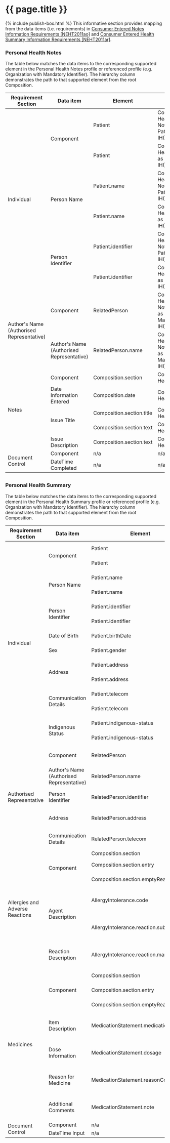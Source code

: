 # {{ page.title }}
{% include publish-box.html %}
This informative section provides mapping from the data items (i.e. requirements) in [Consumer Entered Notes Information Requirements [NEHT2011ao]](index.html#NEHT2011ao) and  [Consumer Entered Health Summary Information Requirements [NEHT2011ar]](index.html#NEHT2011ar).

### Personal Health Notes
The table below matches the data items to the corresponding supported element in the Personal Health Notes profile or referenced profile (e.g. Organization with Mandatory Identifier). The hierarchy column demonstrates the path to that supported element from the root Composition. 

<table class="list" width="100%">
               <thead>
                    <tr>						
						<th>Requirement Section</th>
						<th>Data item</th>
						<th>Element</th>
						<th>Hierarchy</th>
					</tr>
               </thead>
               <tfoot>
					<tr>
						<td></td>
						<td></td>
						<td></td>
						<td></td>
					</tr>
               </tfoot> 
               <tbody>
					<tr>
						<td rowspan="6">Individual</td>					
						<td rowspan="2">Component</td>
						<td>Patient</td>
						<td>Composition(Personal Health Notes).subject(Patient as Patient with Mandatory IHI).Patient</td>
					</tr>
					<tr>
						<td>Patient</td>
						<td>Composition(Personal Health Notes).author(Patient as Patient with Mandatory IHI).Patient</td>
					</tr>
					<tr>
						<td rowspan="2">Person Name</td>
						<td>Patient.name</td>
						<td>Composition(Personal Health Notes).subject(Patient as Patient with Mandatory IHI).Patient.name</td>
					</tr>
					<tr>
						<td>Patient.name</td>
						<td>Composition(Personal Health Notes).author(Patient as Patient with Mandatory IHI).Patient.name</td>
					</tr>
					<tr>
						<td rowspan="2">Person Identifier</td>
						<td>Patient.identifier</td>
						<td>Composition(Personal Health Notes).subject(Patient as Patient with Mandatory IHI).Patient.identifier</td>
					</tr>
					<tr>
						<td>Patient.identifier</td>
						<td>Composition(Personal Health Notes).author(Patient as Patient with Mandatory IHI).Patient.identifier</td>
					</tr>
					<tr>
						<td rowspan="2">Author's Name (Authorised Representative)</td>					
						<td>Component</td>
						<td>RelatedPerson</td>
						<td>Composition(Personal Health Notes).author(RelatedPerson as Related Person with Mandatory IHI).RelatedPerson</td>
					</tr>
					  <tr>				
						<td>Author's Name (Authorised Representative)</td>
						<td>RelatedPerson.name</td>
						<td>Composition(Personal Health Notes).author(RelatedPerson as Related Person with Mandatory IHI).RelatedPerson.name</td>
					</tr> 					
					<tr>
						<td rowspan="5">Notes</td>					
						<td>Component</td>
						<td>Composition.section</td>
						<td>Composition(Personal Health Notes).section</td>
					</tr>
					<tr>
						<td>Date Information Entered</td>
						<td>Composition.date</td>
						<td>Composition(Personal Health Notes).date</td>
					</tr>
					<tr>
						<td rowspan="2">Issue Title</td>
						<td>Composition.section.title</td>
						<td>Composition(Personal Health Notes).section.title</td>
					</tr>
					<tr>
						<td>Composition.section.text</td>
						<td>Composition(Personal Health Notes).section.text</td>
					</tr>
					<tr>
						<td>Issue Description</td>
						<td>Composition.section.text</td>
						<td>Composition(Personal Health Notes).section.text</td>
					</tr> 					
					<tr>
						<td rowspan="2">Document Control</td>					
						<td>Component</td>
						<td>n/a</td>
						<td>n/a</td>
					</tr>
					<tr>
						<td>DateTime Completed</td>	
						<td>n/a</td>
						<td>n/a</td>
					</tr>
			   </tbody>
 </table>
  
    
     
    
	
### Personal Health Summary
The table below matches the data items to the corresponding supported element in the Personal Health Summary profile or referenced profile (e.g. Organization with Mandatory Identifier). The hierarchy column demonstrates the path to that supported element from the root Composition. 

<table class="list" width="100%">
               <thead>
                    <tr>						
						<th>Requirement Section</th>
						<th>Data item</th>
						<th>Element</th>
						<th>Hierarchy</th>
					</tr>
               </thead>
               <tfoot>
					<tr>
						<td></td>
						<td></td>
						<td></td>
						<td></td>
					</tr>
               </tfoot> 
               <tbody>
					<tr>
						<td rowspan="14">Individual</td>					
						<td rowspan="2">Component</td>
						<td>Patient</td>
						<td>Composition(Personal Health Summary).subject(Patient as Patient with Mandatory IHI).Patient</td>
					</tr>
					<tr>
						<td>Patient</td>
						<td>Composition(Personal Health Summary).author(Patient as Patient with Mandatory IHI).Patient</td>
					</tr>										
					<tr>
						<td rowspan="2">Person Name</td>
						<td>Patient.name</td>
						<td>Composition(Personal Health Summary).subject(Patient as Patient with Mandatory IHI).Patient.name</td>
					</tr>
					<tr>
						<td>Patient.name</td>
						<td>Composition(Personal Health Summary).author(Patient as Patient with Mandatory IHI).Patient.name</td>
					</tr>
					<tr>
						<td rowspan="2">Person Identifier</td>
						<td>Patient.identifier</td>
						<td>Composition(Personal Health Summary).subject(Patient as Patient with Mandatory IHI).Patient.identifier</td>
					</tr>
					<tr>
						<td>Patient.identifier</td>
						<td>Composition(Personal Health Summary).author(Patient as Patient with Mandatory IHI).Patient.identifier</td>
					</tr>
					<tr>
						<td>Date of Birth</td>
						<td>Patient.birthDate</td>
						<td>Composition(Personal Health Summary).subject(Patient as Patient with Mandatory IHI).Patient.birthDate</td>
					</tr>
					<tr>
						<td>Sex</td>
						<td>Patient.gender</td>
						<td>Composition(Personal Health Summary).subject(Patient as Patient with Mandatory IHI).Patient.gender</td>
					</tr>
					<tr>
						<td rowspan="2">Address</td>
						<td>Patient.address</td>
						<td>Composition(Personal Health Summary).subject(Patient as Patient with Mandatory IHI).Patient.address</td>
					</tr>
					<tr>
						<td>Patient.address</td>
						<td>Composition(Personal Health Summary).author(Patient as Patient with Mandatory IHI).Patient.address</td>
					</tr>
					<tr>
						<td rowspan="2">Communication Details</td>
						<td>Patient.telecom</td>
						<td>Composition(Personal Health Summary).subject(Patient as Patient with Mandatory IHI).Patient.telecom</td>
					</tr>
					<tr>
						<td>Patient.telecom</td>
						<td>Composition(Personal Health Summary).author(Patient as Patient with Mandatory IHI).Patient.telecom</td>
					</tr>
					<tr>
						<td rowspan="2">Indigenous Status</td>
						<td>Patient.indigenous-status</td>
						<td>Composition(Personal Health Summary).subject(Patient as Patient with Mandatory IHI).Patient.indigenous-status</td>
					</tr>
					<tr>
						<td>Patient.indigenous-status</td>
						<td>Composition(Personal Health Summary).author(Patient as Patient with Mandatory IHI).Patient.indigenous-status</td>
					</tr>					
					<tr>
						<td rowspan="5">Authorised Representative</td>					
						<td>Component</td>
						<td>RelatedPerson</td>
						<td>Composition(Personal Health Summary).author(RelatedPerson as Related Person with Mandatory IHI).RelatedPerson</td>
					</tr>
					<tr>				
						<td>Author's Name (Authorised Representative)</td>
						<td>RelatedPerson.name</td>
						<td>Composition(Personal Health Summary).author(RelatedPerson as Related Person with Mandatory IHI).RelatedPerson.name</td>
					</tr>
					<tr>
						<td>Person Identifier</td>
						<td>RelatedPerson.identifier</td>
						<td>Composition(Personal Health Summary).author(RelatedPerson as Related Person with Mandatory IHI).RelatedPerson.identifier</td>
					</tr>  
					<tr>
						<td>Address</td>
						<td>RelatedPerson.address</td>
						<td>Composition(Personal Health Summary).author(RelatedPerson as Related Person with Mandatory IHI).RelatedPerson.address</td>
					</tr> 
					<tr>
						<td>Communication Details</td>
						<td>RelatedPerson.telecom</td>
						<td>Composition(Personal Health Summary).author(RelatedPerson as Related Person with Mandatory IHI).RelatedPerson.telecom</td>
					</tr>             
					<tr>
						<td rowspan="6">Allergies and Adverse Reactions</td>
						<td rowspan="3">Component</td>
						<td>Composition.section</td>
						<td>Composition(Personal Health Summary).section(Allergies)</td>
					</tr>
					<tr>
						<td>Composition.section.entry</td>
						<td>Composition(Personal Health Summary).section(Allergies).entry</td>
					</tr>
					<tr>
						<td>Composition.section.emptyReason</td>
						<td>Composition(Personal Health Summary).section(Allergies).emptyReason</td>
					</tr>           
					<tr>
						<td rowspan="2">Agent Description</td>
						<td>AllergyIntolerance.code</td>
						<td>Composition(Personal Health Summary).section(Allergies).entry(AllergyIntolerance as Summary Statement of Allergy or Intolerance).AllergyIntolerance.code</td>
					</tr>
					<tr>
						<td>AllergyIntolerance.reaction.substance</td>
						<td>Composition(Personal Health Summary).section(Allergies).entry(AllergyIntolerance as Summary Statement of Allergy or Intolerance).AllergyIntolerance.reaction.substance</td>
					</tr>           
					<tr>
						<td>Reaction Description</td>
						<td>AllergyIntolerance.reaction.manifestation</td>
						<td>Composition(Personal Health Summary).section(Allergies).entry(AllergyIntolerance as Summary Statement of Allergy or Intolerance).AllergyIntolerance.reaction.manifestation</td>
					</tr>              
				   <tr>
						<td rowspan="7">Medicines</td>
						<td rowspan="3">Component</td>
						<td>Composition.section</td>
						<td>Composition(Personal Health Summary).section(Medications)</td>
					</tr>
					<tr>
						<td>Composition.section.entry</td>
						<td>Composition(Personal Health Summary).section(Medications).entry</td>
					</tr>
					<tr>
						<td>Composition.section.emptyReason</td>
						<td>Composition(Personal Health Summary).section(Medications).emptyReason</td>
					</tr>                
					<tr>
						<td>Item Description</td>
						<td>MedicationStatement.medication[x]</td>
						<td>Composition(Personal Health Summary).section(Medications).entry(MedicationStatement as Summary Statement of Known Medicine).MedicationStatement.medication[x]</td>
					</tr>                          
					<tr>
						<td>Dose Information</td>
						<td>MedicationStatement.dosage</td>
						<td>Composition(Personal Health Summary).section(Medications).entry(MedicationStatement as Summary Statement of Known Medicine).MedicationStatement.dosage</td>
					</tr>                              
					<tr>
						<td>Reason for Medicine</td>
						<td>MedicationStatement.reasonCode</td>
						<td>Composition(Personal Health Summary).section(Medications).entry(MedicationStatement as Summary Statement of Known Medicine).MedicationStatement.reasonCode</td>
					</tr>                              
					<tr>
						<td>Additional Comments</td>
						<td>MedicationStatement.note</td>
						<td>Composition(Personal Health Summary).section(Medications).entry(MedicationStatement as Summary Statement of Known Medicine).MedicationStatement.note</td>
					</tr> 					
					<tr>
						<td rowspan="2">Document Control</td>					
						<td>Component</td>
						<td>n/a</td>
						<td>n/a</td>
					</tr>
					<tr>
						<td>DateTime Input</td>	
						<td>n/a</td>
						<td>n/a</td>
					</tr>
            </tbody>
        </table>